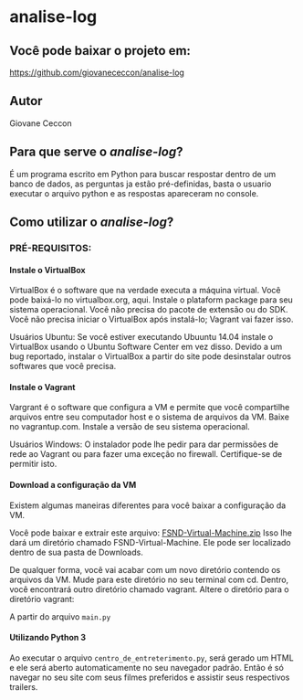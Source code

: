 # analise-log

## Você pode baixar o projeto em:
https://github.com/giovanececcon/analise-log


## Autor
Giovane Ceccon

## Para que serve o *analise-log*?

É um programa escrito em Python para buscar respostar dentro de um banco de dados, as perguntas ja estão pré-definidas, 
basta o usuario executar o arquivo python e as respostas apareceram no console.

## Como utilizar o *analise-log*?

### PRÉ-REQUISITOS:

#### Instale o VirtualBox

VirtualBox é o software que na verdade executa a máquina virtual. Você pode baixá-lo no virtualbox.org, aqui. 
Instale o plataform package para seu sistema operacional. Você não precisa do pacote de extensão ou do SDK. 
Você não precisa iniciar o VirtualBox após instalá-lo; Vagrant vai fazer isso.

Usuários Ubuntu: Se você estiver executando Ubuuntu 14.04 instale o VirtualBox usando o Ubuntu Software Center em vez disso. 
Devido a um bug reportado, instalar o VirtualBox a partir do site pode desinstalar outros softwares que você precisa.


#### Instale o Vagrant
Vargrant é o software que configura a VM e permite que você compartilhe arquivos entre seu computador host e o sistema de arquivos da VM.
Baixe no vagrantup.com. Instale a versão de seu sistema operacional.

Usuários Windows: O instalador pode lhe pedir para dar permissões de rede ao Vagrant ou para fazer uma exceção no firewall. 
Certifique-se de permitir isto.

#### Download a configuração da VM

Existem algumas maneiras diferentes para você baixar a configuração da VM.

Você pode baixar e extrair este arquivo: [FSND-Virtual-Machine.zip](https://d17h27t6h515a5.cloudfront.net/topher/2017/June/5948287e_fsnd-virtual-machine/fsnd-virtual-machine.zip) Isso lhe dará um diretório chamado FSND-Virtual-Machine. 
Ele pode ser localizado dentro de sua pasta de Downloads.



De qualquer forma, você vai acabar com um novo diretório contendo os arquivos da VM. Mude para este diretório no seu terminal com cd. Dentro, você encontrará outro diretório chamado vagrant. Altere o diretório para o diretório vagrant:





A partir do arquivo `main.py`  


#### Utilizando Python 3
Ao executar o arquivo `centro_de_entreterimento.py`, será gerado um HTML e ele será aberto automaticamente no seu navegador padrão. Então é só navegar no seu site com seus filmes preferidos e assistir seus respectivos trailers.


